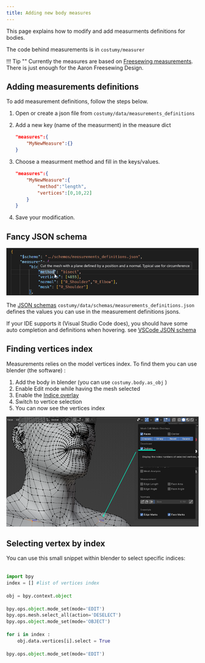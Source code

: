 ```yaml
---
title: Adding new body measures
---
```


This page explains how to modify and add measurments definitions for bodies.

The code behind measurements is in `costumy/measurer`

!!! Tip ""
    Currently the measures are based on [Freesewing measurements](https://freesewing.org/docs/measurements).   
    There is just enough for the Aaron Freesewing Design. 

## Adding measurements definitions

To add measurement definitions, follow the steps below.

1. Open or create a json file from `costumy/data/measurements_definitions`
2. Add a new key (name of the measurment) in the measure dict
    ```json
    "measures":{
        "MyNewMeasure":{}
    }
    ```

3. Choose a measurment method and fill in the keys/values.
    ```json
    "measures":{
        "MyNewMeasure":{
            "method":"length",
            "vertices":[0,10,22]
        }
    }
    ```

4. Save your modification.

## Fancy JSON schema

![Example of hover text with JSON schema](../assets/media/JSON_schema.png)

The [JSON schemas](https://json-schema.org/) `costumy/data/schemas/measurements_definitions.json` defines the values you can use in the measurement definitions jsons.

If your IDE supports it (Visual Studio Code does), you should have some auto completion and definitions when hovering. see [VSCode JSON schema](https://code.visualstudio.com/docs/languages/json#_json-schemas-and-settings)

## Finding vertices index

Measurements relies on the model vertices index. To find them you can use blender (the software) :

1. Add the body in blender (you can use `costumy.body.as_obj` )
2. Enable Edit mode while having the mesh selected
3. Enable the [Indice overlay](https://docs.blender.org/manual/en/4.1/editors/3dview/display/overlays.html?utm_source=blender-4.1.0#developer)
4. Switch to vertice selection
5. You can now see the vertices index

![Blender screenshot showing vertice indices](../assets/media/indices.png)

## Selecting vertex by index

You can use this small snippet within blender to select specific indices:

```python

import bpy
index = [] #list of vertices index

obj = bpy.context.object

bpy.ops.object.mode_set(mode='EDIT')
bpy.ops.mesh.select_all(action='DESELECT')
bpy.ops.object.mode_set(mode='OBJECT')

for i in index :
    obj.data.vertices[i].select = True

bpy.ops.object.mode_set(mode='EDIT')
```

